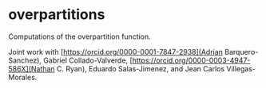 # overpartitions
Computations of the overpartition function.

Joint work with [https://orcid.org/0000-0001-7847-2938](Adrian Barquero-Sanchez), Gabriel Collado-Valverde, [https://orcid.org/0000-0003-4947-586X](Nathan C. Ryan), Eduardo Salas-Jimenez, and Jean Carlos Villegas-Morales.
